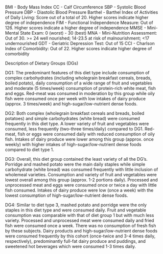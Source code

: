 BMI 	-	Body Mass Index
CC		-	Calf Circumference
SBP		-	Systolic Blood Pressure
DBP 	-	Diastolic Blood Pressure
Barthel	-	Barthel Index of Activities of Daily Living: Score out of a total of 20.  Higher scores indicate higher degree of independence
FIM		-	Functional Independence Measure: Out of 126.  Higher scores indicate a higher degree of independence
MMSE	-	Mini-Mental State Exam: 0 (worst) - 30 (best)
MNA		-	Mini-Nutrition Assessment: Out of 30.  >= 24 well nourished; 14-23.5 at risk of malnourishment; <17 undernourished
GDT		-	Geriatric Depression Test: Out of 15
CCI		-	Charlson Index of Comorbidity: Out of 22. Higher scores indicate higher degree of comorbidity


Description of Dietary Groups (DGs) 

DG1: The predominant features of this diet type include consumption of complex carbohydrates 
(including wholegrain breakfast cereals, breads, boiled potato), daily consumption of a wide range of 
fruit and vegetables and moderate (5 times/week) consumption of protein-rich white meat, fish and 
eggs. Red-meat was consumed in moderation by this group while oily fish were consumed once per 
week with low intakes of dairy produce (approx. 3 times/week) and high-sugar/low-nutrient dense 
foods.

DG2: Both complex (wholegrain breakfast cereals and breads, boiled potatoes) and simple 
carbohydrates (white bread) were consumed frequently in this diet type. A lower variety of fruit and 
vegetables were consumed, less frequently (two-three times/daily) compared to DG1. Red-meat, fish 
or eggs were consumed daily with reduced consumption of oily fish. Intakes of dairy produce were 
lower among this group (approx. once weekly) with higher intakes of high-sugar/low-nutrient dense 
foods compared to diet type 1. 

DG3: Overall, this diet group contained the least variety of all the DG’s. Porridge and mashed potato 
were the main daily staples while simple carbohydrate (white bread) was consumed frequently with 
little inclusion of wholemeal varieties. Consumption and variety of fruit and vegetables were lowest 
overall among this group (approx. 1-2 portions daily). Processed and unprocessed meat and eggs were 
consumed once or twice a day with little fish consumed. Intakes of dairy produce were low (once a 
week) with the lowest consumption of high-sugar/low-nutrient dense foods. 

DG4: Similar to diet type 3, mashed potato and porridge were the only staples in this diet type and 
were consumed daily. Fruit and vegetable consumption was comparable with that of diet group 1 but with
much less variety. Processed and unprocessed meat were consumed daily and fried fish were 
consumed once a week. There was no consumption of fresh fish by these subjects. Dairy products and 
high-sugar/low-nutrient dense foods were consumed frequently by this cohort (once-twice and 3-4 
times daily, respectively), predominantly full-fat dairy produce and puddings, and sweetened hot 
beverages which were consumed 1-3 times daily. 
